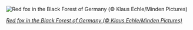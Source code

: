 
![Red fox in the Black Forest of Germany (© Klaus Echle/Minden Pictures)](https://cn.bing.com//th?id=OHR.RedFoxBlackForest_EN-US4823848176_1920x1080.jpg&rf=LaDigue_1920x1080.jpg&pid=hp)

*[Red fox in the Black Forest of Germany (© Klaus Echle/Minden Pictures)](https://www.bing.com/search?q=red+fox&form=hpcapt&filters=HpDate%3a%2220211026_0700%22)*
